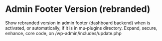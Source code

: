 # Admin Footer Version (rebranded)
Show rebranded version in admin footer (dashboard backend) when is activated, or automatically, if it is in mu-plugins directory. Expand, secure, enhance, core code, on /wp-admin/includes/update.php

